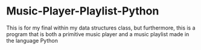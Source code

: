 # Music-Player-Playlist-Python
This is for my final within my data structures class, but furthermore, this is a program that is both a primitive music player and a music playlist made in the language Python
